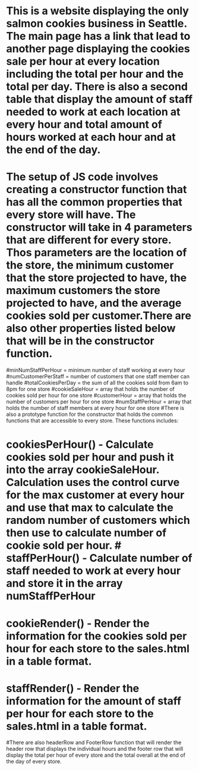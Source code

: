 # This is a website displaying the only salmon cookies business in Seattle. The main page has a link that lead to another page displaying the cookies sale per hour at every location including the total per hour and the total per day. There is also a second table that display the amount of staff needed to work at each location at every hour and total amount of hours worked at each hour and at the end of the day.
# The setup of JS code involves creating a constructor function that has all the common properties that every store will have. The constructor will take in 4 parameters that are different for every store. Thos parameters are the location of the store, the minimum customer that the store projected to have, the maximum customers the store projected to have, and the average cookies sold per customer.There are also other properties listed below that will be in the constructor function. 
#minNumStaffPerHour = minimum number of staff working at every hour 
#numCustomerPerStaff = number of customers that one staff member can handle
#totalCookiesPerDay = the sum of all the cookies sold from 6am to 8pm for one store
#cookieSaleHour = array that holds the number of cookies sold per hour for one store
#customerHour = array that holds the number of customers per hour for one store
#numStaffPerHour = array that holds the number of staff members at every hour for one store
#There is also a prototype function for the constructor that holds the common functions that are accessible to every store. These functions includes: 
# cookiesPerHour() - Calculate cookies sold per hour and push it into the array cookieSaleHour. Calculation uses the control curve for the max customer at every hour and use that max to calculate the random number of customers which then use to calculate number of cookie sold per hour. # staffPerHour() -  Calculate number of staff needed to work at every hour and store it in the array numStaffPerHour
# cookieRender() - Render the information for the cookies sold per hour for each store to the sales.html in a table format. 
# staffRender() - Render the information for the amount of staff per hour for each store to the sales.html in a table format.
#There are also headerRow and FooterRow function that will render the header row that displays the individual hours and the footer row that will display the total per hour of every store and the total overall at the end of the day of every store. 

